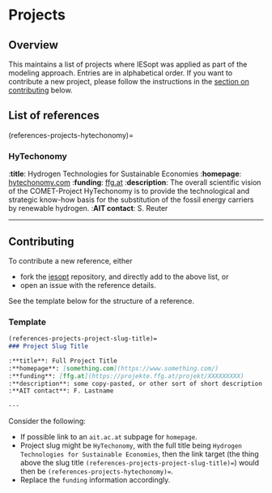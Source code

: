 # Projects

## Overview

This maintains a list of projects where IESopt was applied as part of the modeling
approach. Entries are in alphabetical order. If you want to contribute a new project, please follow the
instructions in the [section on contributing](#contributing) below.

## List of references

(references-projects-hytechonomy)=
### HyTechonomy

:**title**: Hydrogen Technologies for Sustainable Economies
:**homepage**: [hytechonomy.com](https://www.hytechonomy.com/)
:**funding**: [ffg.at](https://projekte.ffg.at/projekt/3915332)
:**description**: The overall scientific vision of the COMET-Project HyTechonomy is to provide the technological and strategic know-how basis for the substitution of the fossil energy carriers by renewable hydrogen.
:**AIT contact**: S. Reuter

---

## Contributing

To contribute a new reference, either

- fork the [iesopt](https://github.com/ait-energy/iesopt) repository, and directly add to the above list, or
- open an issue with the reference details.

See the template below for the structure of a reference.

### Template

```markdown
(references-projects-project-slug-title)=
### Project Slug Title

:**title**: Full Project Title
:**homepage**: [something.com](https://www.something.com/)
:**funding**: [ffg.at](https://projekte.ffg.at/projekt/XXXXXXXXX)
:**description**: some copy-pasted, or other sort of short description / abstract goes here
:**AIT contact**: F. Lastname

---
```

Consider the following:

- If possible link to an `ait.ac.at` subpage for `homepage`.
- Project slug might be `HyTechonomy`, with the full title being `Hydrogen Technologies for Sustainable Economies`, then the link target (the thing above the slug title `(references-projects-project-slug-title)=`) would then be `(references-projects-hytechonomy)=`.
- Replace the `funding` information accordingly.
